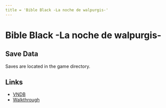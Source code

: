 ```yaml
---
title = 'Bible Black -La noche de walpurgis-'
---
```


# Bible Black -La noche de walpurgis-
## Save Data

Saves are located in the game directory.

## Links

- [VNDB](https://vndb.org/v9)
- [Walkthrough](https://gamefaqs.gamespot.com/pc/578184-bible-black/faqs/46707)
